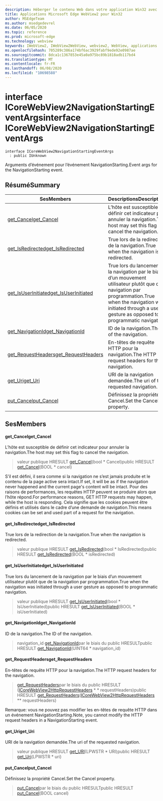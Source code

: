 ```yaml
---
description: Héberger le contenu Web dans votre application Win32 avec le contrôle Microsoft Edge WebView2
title: Applications Microsoft Edge WebView2 pour Win32
author: MSEdgeTeam
ms.author: msedgedevrel
ms.date: 06/05/2020
ms.topic: reference
ms.prod: microsoft-edge
ms.technology: webview
keywords: IWebView2, IWebView2WebView, webview2, WebView, applications Win32, Win32, Edge, ICoreWebView2, ICoreWebView2Controller, contrôle de navigateur, html Edge
ms.openlocfilehash: 705289c386a174bf6ac3929fabf9ede92e0987ae
ms.sourcegitcommit: 8dca1c1367853e45a0a975bc89b1818adb117bd4
ms.translationtype: MT
ms.contentlocale: fr-FR
ms.lasthandoff: 06/08/2020
ms.locfileid: "10698588"
---
```

# <span data-ttu-id="2ce18-104">interface ICoreWebView2NavigationStartingEventArgs</span><span class="sxs-lookup"><span data-stu-id="2ce18-104">interface ICoreWebView2NavigationStartingEventArgs</span></span> 

```
interface ICoreWebView2NavigationStartingEventArgs
  : public IUnknown
```

<span data-ttu-id="2ce18-105">Arguments d’événement pour l’événement NavigationStarting.</span><span class="sxs-lookup"><span data-stu-id="2ce18-105">Event args for the NavigationStarting event.</span></span>

## <span data-ttu-id="2ce18-106">Résumé</span><span class="sxs-lookup"><span data-stu-id="2ce18-106">Summary</span></span>

 <span data-ttu-id="2ce18-107">Ses</span><span class="sxs-lookup"><span data-stu-id="2ce18-107">Members</span></span>                        | <span data-ttu-id="2ce18-108">Descriptions</span><span class="sxs-lookup"><span data-stu-id="2ce18-108">Descriptions</span></span>
--------------------------------|---------------------------------------------
[<span data-ttu-id="2ce18-109">get_Cancel</span><span class="sxs-lookup"><span data-stu-id="2ce18-109">get_Cancel</span></span>](#get_cancel) | <span data-ttu-id="2ce18-110">L’hôte est susceptible de définir cet indicateur pour annuler la navigation.</span><span class="sxs-lookup"><span data-stu-id="2ce18-110">The host may set this flag to cancel the navigation.</span></span>
[<span data-ttu-id="2ce18-111">get_IsRedirected</span><span class="sxs-lookup"><span data-stu-id="2ce18-111">get_IsRedirected</span></span>](#get_isredirected) | <span data-ttu-id="2ce18-112">True lors de la redirection de la navigation.</span><span class="sxs-lookup"><span data-stu-id="2ce18-112">True when the navigation is redirected.</span></span>
[<span data-ttu-id="2ce18-113">get_IsUserInitiated</span><span class="sxs-lookup"><span data-stu-id="2ce18-113">get_IsUserInitiated</span></span>](#get_isuserinitiated) | <span data-ttu-id="2ce18-114">True lors du lancement de la navigation par le biais d’un mouvement utilisateur plutôt que de la navigation par programmation.</span><span class="sxs-lookup"><span data-stu-id="2ce18-114">True when the navigation was initiated through a user gesture as opposed to programmatic navigation.</span></span>
[<span data-ttu-id="2ce18-115">get_NavigationId</span><span class="sxs-lookup"><span data-stu-id="2ce18-115">get_NavigationId</span></span>](#get_navigationid) | <span data-ttu-id="2ce18-116">ID de la navigation.</span><span class="sxs-lookup"><span data-stu-id="2ce18-116">The ID of the navigation.</span></span>
[<span data-ttu-id="2ce18-117">get_RequestHeaders</span><span class="sxs-lookup"><span data-stu-id="2ce18-117">get_RequestHeaders</span></span>](#get_requestheaders) | <span data-ttu-id="2ce18-118">En-têtes de requête HTTP pour la navigation.</span><span class="sxs-lookup"><span data-stu-id="2ce18-118">The HTTP request headers for the navigation.</span></span>
[<span data-ttu-id="2ce18-119">get_Uri</span><span class="sxs-lookup"><span data-stu-id="2ce18-119">get_Uri</span></span>](#get_uri) | <span data-ttu-id="2ce18-120">URI de la navigation demandée.</span><span class="sxs-lookup"><span data-stu-id="2ce18-120">The uri of the requested navigation.</span></span>
[<span data-ttu-id="2ce18-121">put_Cancel</span><span class="sxs-lookup"><span data-stu-id="2ce18-121">put_Cancel</span></span>](#put_cancel) | <span data-ttu-id="2ce18-122">Définissez la propriété Cancel.</span><span class="sxs-lookup"><span data-stu-id="2ce18-122">Set the Cancel property.</span></span>

## <span data-ttu-id="2ce18-123">Ses</span><span class="sxs-lookup"><span data-stu-id="2ce18-123">Members</span></span>

#### <span data-ttu-id="2ce18-124">get_Cancel</span><span class="sxs-lookup"><span data-stu-id="2ce18-124">get_Cancel</span></span> 

<span data-ttu-id="2ce18-125">L’hôte est susceptible de définir cet indicateur pour annuler la navigation.</span><span class="sxs-lookup"><span data-stu-id="2ce18-125">The host may set this flag to cancel the navigation.</span></span>

> <span data-ttu-id="2ce18-126">valeur publique HRESULT [get_Cancel](#get_cancel)(bool \* Cancel)</span><span class="sxs-lookup"><span data-stu-id="2ce18-126">public HRESULT [get_Cancel](#get_cancel)(BOOL \* cancel)</span></span>

<span data-ttu-id="2ce18-127">S’il est défini, il sera comme si la navigation ne s’est jamais produite et le contenu de la page active sera intact.</span><span class="sxs-lookup"><span data-stu-id="2ce18-127">If set, it will be as if the navigation never happened and the current page's content will be intact.</span></span> <span data-ttu-id="2ce18-128">Pour des raisons de performances, les requêtes HTTP peuvent se produire alors que l’hôte répond.</span><span class="sxs-lookup"><span data-stu-id="2ce18-128">For performance reasons, GET HTTP requests may happen, while the host is responding.</span></span> <span data-ttu-id="2ce18-129">Cela signifie que les cookies peuvent être définis et utilisés dans le cadre d’une demande de navigation.</span><span class="sxs-lookup"><span data-stu-id="2ce18-129">This means cookies can be set and used part of a request for the navigation.</span></span>

#### <span data-ttu-id="2ce18-130">get_IsRedirected</span><span class="sxs-lookup"><span data-stu-id="2ce18-130">get_IsRedirected</span></span> 

<span data-ttu-id="2ce18-131">True lors de la redirection de la navigation.</span><span class="sxs-lookup"><span data-stu-id="2ce18-131">True when the navigation is redirected.</span></span>

> <span data-ttu-id="2ce18-132">valeur publique HRESULT [get_IsRedirected](#get_isredirected)(bool \* IsRedirected)</span><span class="sxs-lookup"><span data-stu-id="2ce18-132">public HRESULT [get_IsRedirected](#get_isredirected)(BOOL \* isRedirected)</span></span>

#### <span data-ttu-id="2ce18-133">get_IsUserInitiated</span><span class="sxs-lookup"><span data-stu-id="2ce18-133">get_IsUserInitiated</span></span> 

<span data-ttu-id="2ce18-134">True lors du lancement de la navigation par le biais d’un mouvement utilisateur plutôt que de la navigation par programmation.</span><span class="sxs-lookup"><span data-stu-id="2ce18-134">True when the navigation was initiated through a user gesture as opposed to programmatic navigation.</span></span>

> <span data-ttu-id="2ce18-135">valeur publique HRESULT [get_IsUserInitiated](#get_isuserinitiated)(bool \* IsUserInitiated)</span><span class="sxs-lookup"><span data-stu-id="2ce18-135">public HRESULT [get_IsUserInitiated](#get_isuserinitiated)(BOOL \* isUserInitiated)</span></span>

#### <span data-ttu-id="2ce18-136">get_NavigationId</span><span class="sxs-lookup"><span data-stu-id="2ce18-136">get_NavigationId</span></span> 

<span data-ttu-id="2ce18-137">ID de la navigation.</span><span class="sxs-lookup"><span data-stu-id="2ce18-137">The ID of the navigation.</span></span>

> <span data-ttu-id="2ce18-138">navigation_id [get_NavigationId](#get_navigationid)par le biais du public HRESULT</span><span class="sxs-lookup"><span data-stu-id="2ce18-138">public HRESULT [get_NavigationId](#get_navigationid)(UINT64 \* navigation_id)</span></span>

#### <span data-ttu-id="2ce18-139">get_RequestHeaders</span><span class="sxs-lookup"><span data-stu-id="2ce18-139">get_RequestHeaders</span></span> 

<span data-ttu-id="2ce18-140">En-têtes de requête HTTP pour la navigation.</span><span class="sxs-lookup"><span data-stu-id="2ce18-140">The HTTP request headers for the navigation.</span></span>

> <span data-ttu-id="2ce18-141">[get_RequestHeaders](#get_requestheaders)par le biais du public HRESULT ([ICoreWebView2HttpRequestHeaders](icorewebview2httprequestheaders.md) \* \* requestHeaders)</span><span class="sxs-lookup"><span data-stu-id="2ce18-141">public HRESULT [get_RequestHeaders](#get_requestheaders)([ICoreWebView2HttpRequestHeaders](icorewebview2httprequestheaders.md) \*\* requestHeaders)</span></span>

<span data-ttu-id="2ce18-142">Remarque: vous ne pouvez pas modifier les en-têtes de requête HTTP dans un événement NavigationStarting.</span><span class="sxs-lookup"><span data-stu-id="2ce18-142">Note, you cannot modify the HTTP request headers in a NavigationStarting event.</span></span>

#### <span data-ttu-id="2ce18-143">get_Uri</span><span class="sxs-lookup"><span data-stu-id="2ce18-143">get_Uri</span></span> 

<span data-ttu-id="2ce18-144">URI de la navigation demandée.</span><span class="sxs-lookup"><span data-stu-id="2ce18-144">The uri of the requested navigation.</span></span>

> <span data-ttu-id="2ce18-145">valeur publique HRESULT [get_URI](#get_uri)(LPWSTR \* URI)</span><span class="sxs-lookup"><span data-stu-id="2ce18-145">public HRESULT [get_Uri](#get_uri)(LPWSTR \* uri)</span></span>

#### <span data-ttu-id="2ce18-146">put_Cancel</span><span class="sxs-lookup"><span data-stu-id="2ce18-146">put_Cancel</span></span> 

<span data-ttu-id="2ce18-147">Définissez la propriété Cancel.</span><span class="sxs-lookup"><span data-stu-id="2ce18-147">Set the Cancel property.</span></span>

> <span data-ttu-id="2ce18-148">[put_Cancel](#put_cancel)par le biais du public HRESULT</span><span class="sxs-lookup"><span data-stu-id="2ce18-148">public HRESULT [put_Cancel](#put_cancel)(BOOL cancel)</span></span>

